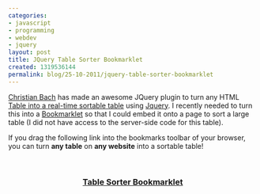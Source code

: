 ```yaml
---
categories:
- javascript
- programming
- webdev
- jquery
layout: post
title: JQuery Table Sorter Bookmarklet
created: 1319536144
permalink: blog/25-10-2011/jquery-table-sorter-bookmarklet
---
```

<p><a href="https://twitter.com/lovepeacenukes">Christian Bach</a> has made an awesome JQuery plugin to turn any HTML <a href="http://tablesorter.com/docs/">Table into a real-time sortable table</a> using <a href="http://jquery.com/">Jquery</a>. I recently needed to turn this into a <a href="http://en.wikipedia.org/wiki/Bookmarklet">Bookmarklet</a> so that I could embed it onto a page to sort a large table (I did not have access to the server-side code for this table).</p>
<!--break-->
<p>If you drag the following link into the bookmarks toolbar of your browser, you can turn <strong>any table</strong> on <strong>any website</strong> into a sortable table!</p>
<br />
<h3 style="text-align:center"><a onclick="window.alert('You shouldn't click this. Instead, please drag it into your bookmarks toolbar.');return false;" href="javascript:(function(){var%20head=document.getElementsByTagName('head')[0],script=document.createElement('script');script.type='text/javascript';script.src='http://www.thingy-ma-jig.co.uk/sites/thingy-ma-jig.co.uk/files/blog-attachments/tablesorter-bookmarklet-1.0.js?'+Date.now();head.appendChild(script);})();%20void%200">Table Sorter Bookmarklet</a></h3>
<br />
